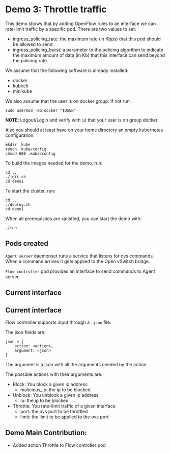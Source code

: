 # Demo 3: Throttle traffic

This demo shows that by adding OpenFlow rules to an interface we can rate-limit traffic by a specific pod. There are two values to set:

- ingress\_policing\_rate: the maximum rate (in Kbps) that this pod should be allowed to send
- ingress\_policing\_burst: a parameter to the policing algorithm to indicate the maximum amount of data (in Kb) that this interface can send beyond the policing rate. 

We assume that the following software is already installed:

- docker
- kubectl
- minikube

We also assume that the user is on docker group. If not run:

```
sudo usermod -aG docker "$USER"
```

**NOTE**: Logout/Login and verify with `id` that your user is on group docker.

Also you should at least have on your home directory an empty kubernetes
configuration:

```
mkdir .kube
touch .kube/config
chmod 600 .kube/config
```

To build the images needed for the demo, run:

```
cd ..
./init.sh
cd demo1
```

To start the cluster, run:

```
cd ..
./deploy.sh
cd demo1
```

When all prerequisites are satisfied, you can start the demo with:

```
./run
```

## Pods created

`Agent server` daemonset runs a service that listens for ovs commands. When a command arrives it gets applied to the Open vSwitch bridge.

`Flow controller` pod provides an interface to send commands to Agent server.

## Current interface

## Current interface

Flow controller supports input through a `.json` file.

The json fields are:
```
json = {
    action: <action>,
    argument: <json>
}
```

The argument is a json with all the arguments needed by the action

The possible actions with their arguments are:

- Block: You block a given ip address
  - malicious_ip: the ip to be blocked
- Unblock: You unblock a given ip address
  - ip: the ip to be blocked
- Throttle: You rate-limit traffic of a given interface
  - port: the ovs port to be throttled
  - limit: the limit to be applied to the ovs port

## Demo Main Contribution:
 - Added action Throttle to Flow controller pod
